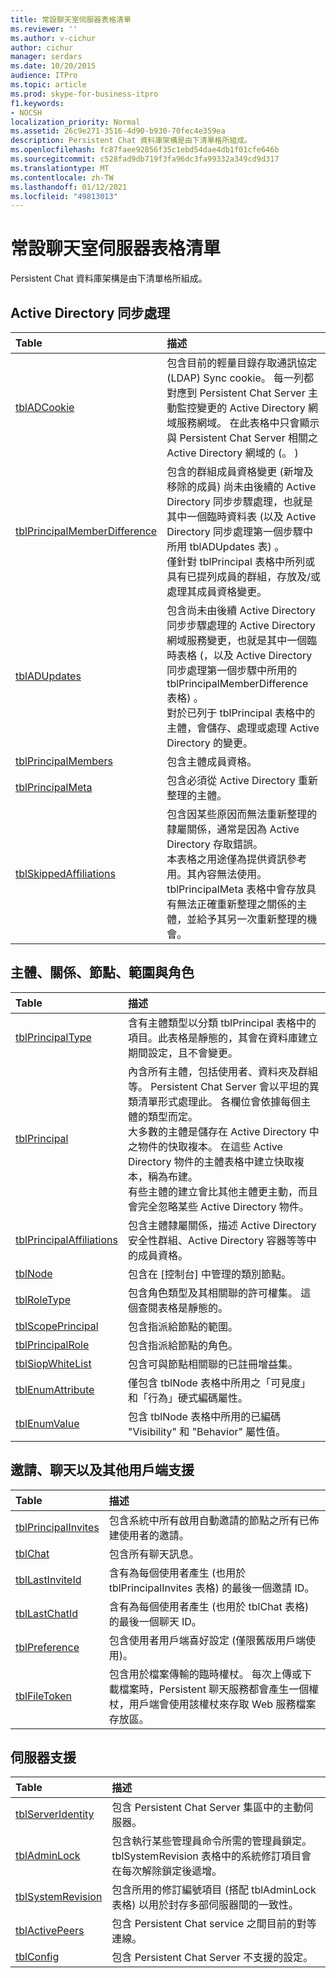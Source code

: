```yaml
---
title: 常設聊天室伺服器表格清單
ms.reviewer: ''
ms.author: v-cichur
author: cichur
manager: serdars
ms.date: 10/20/2015
audience: ITPro
ms.topic: article
ms.prod: skype-for-business-itpro
f1.keywords:
- NOCSH
localization_priority: Normal
ms.assetid: 26c9e271-3516-4d90-b930-70fec4e359ea
description: Persistent Chat 資料庫架構是由下清單格所組成。
ms.openlocfilehash: fc87faee92856f35c1ebd54dae4db1f01cfe646b
ms.sourcegitcommit: c528fad9db719f3fa96dc3fa99332a349cd9d317
ms.translationtype: MT
ms.contentlocale: zh-TW
ms.lasthandoff: 01/12/2021
ms.locfileid: "49813013"
---
```

# <a name="list-of-persistent-chat-server-tables"></a>常設聊天室伺服器表格清單
 
Persistent Chat 資料庫架構是由下清單格所組成。
  
## <a name="active-directory-sync"></a>Active Directory 同步處理

|**Table**|**描述**|
|:-----|:-----|
|[tblADCookie](tbladcookie.md) <br/> |包含目前的輕量目錄存取通訊協定 (LDAP) Sync cookie。 每一列都對應到 Persistent Chat Server 主動監控變更的 Active Directory 網域服務網域。 在此表格中只會顯示與 Persistent Chat Server 相關之 Active Directory 網域的 (。 )   <br/> |
|[tblPrincipalMemberDifference](tblprincipalmemberdifference.md) <br/> |包含的群組成員資格變更 (新增及移除的成員) 尚未由後續的 Active Directory 同步步驟處理，也就是其中一個臨時資料表 (以及 Active Directory 同步處理第一個步驟中所用 tblADUpdates 表) 。  <br/> 僅針對 tblPrincipal 表格中所列或具有已提列成員的群組，存放及/或處理其成員資格變更。  <br/> |
|[tblADUpdates](tbladupdates.md) <br/> |包含尚未由後續 Active Directory 同步步驟處理的 Active Directory 網域服務變更，也就是其中一個臨時表格 (，以及 Active Directory 同步處理第一個步驟中所用的 tblPrincipalMemberDifference 表格) 。  <br/> 對於已列于 tblPrincipal 表格中的主體，會儲存、處理或處理 Active Directory 的變更。  <br/> |
|[tblPrincipalMembers](tblprincipalmembers.md) <br/> |包含主體成員資格。  <br/> |
|[tblPrincipalMeta](tblprincipalmeta.md) <br/> |包含必須從 Active Directory 重新整理的主體。  <br/> |
|[tblSkippedAffiliations](tblskippedaffiliations.md) <br/> |包含因某些原因而無法重新整理的隸屬關係，通常是因為 Active Directory 存取錯誤。  <br/> 本表格之用途僅為提供資訊參考用。其內容無法使用。  <br/> tblPrincipalMeta 表格中會存放具有無法正確重新整理之關係的主體，並給予其另一次重新整理的機會。  <br/> |
   
## <a name="principals-affiliations-nodes-scopes-and-roles"></a>主體、關係、節點、範圍與角色

|**Table**|**描述**|
|:-----|:-----|
|[tblPrincipalType](tblprincipaltype.md) <br/> |含有主體類型以分類 tblPrincipal 表格中的項目。此表格是靜態的，其會在資料庫建立期間設定，且不會變更。  <br/> |
|[tblPrincipal](tblprincipal.md) <br/> |內含所有主體，包括使用者、資料夾及群組等。 Persistent Chat Server 會以平坦的異類清單形式處理此。 各欄位會依據每個主體的類型而定。  <br/> 大多數的主體是儲存在 Active Directory 中之物件的快取複本。 在這些 Active Directory 物件的主體表格中建立快取複本，稱為布建。  <br/> 有些主體的建立會比其他主體更主動，而且會完全忽略某些 Active Directory 物件。  <br/> |
|[tblPrincipalAffiliations](tblprincipalaffiliations.md) <br/> |包含主體隸屬關係，描述 Active Directory 安全性群組、Active Directory 容器等等中的成員資格。  <br/> |
|[tblNode](tblnode.md) <br/> |包含在 [控制台] 中管理的類別節點。  <br/> |
|[tblRoleType](tblroletype.md) <br/> |包含角色類型及其相關聯的許可權集。 這個查閱表格是靜態的。  <br/> |
|[tblScopePrincipal](tblscopeprincipal.md) <br/> |包含指派給節點的範圍。  <br/> |
|[tblPrincipalRole](tblprincipalrole.md) <br/> |包含指派給節點的角色。  <br/> |
|[tblSiopWhiteList](tblsiopwhitelist.md) <br/> |包含可與節點相關聯的已註冊增益集。  <br/> |
|[tblEnumAttribute](tblenumattribute.md) <br/> |僅包含 tblNode 表格中所用之「可見度」和「行為」硬式編碼屬性。  <br/> |
|[tblEnumValue](tblenumvalue.md) <br/> |包含 tblNode 表格中所用的已編碼 "Visibility" 和 "Behavior" 屬性值。  <br/> |
   
## <a name="invites-chats-and-other-client-support"></a>邀請、聊天以及其他用戶端支援

|**Table**|**描述**|
|:-----|:-----|
|[tblPrincipalInvites](tblprincipalinvites.md) <br/> |包含系統中所有啟用自動邀請的節點之所有已佈建使用者的邀請。  <br/> |
|[tblChat](tblchat.md) <br/> |包含所有聊天訊息。  <br/> |
|[tblLastInviteId](tbllastinviteid.md) <br/> |含有為每個使用者產生 (也用於 tblPrincipalInvites 表格) 的最後一個邀請 ID。  <br/> |
|[tblLastChatId](tbllastchatid.md) <br/> |含有為每個使用者產生 (也用於 tblChat 表格) 的最後一個聊天 ID。  <br/> |
|[tblPreference](tblpreference.md) <br/> |包含使用者用戶端喜好設定 (僅限舊版用戶端使用)。  <br/> |
|[tblFileToken](tblfiletoken.md) <br/> |包含用於檔案傳輸的臨時權杖。 每次上傳或下載檔案時，Persistent 聊天服務都會產生一個權杖，用戶端會使用該權杖來存取 Web 服務檔案存放區。  <br/> |
   
## <a name="server-support"></a>伺服器支援

|**Table**|**描述**|
|:-----|:-----|
|[tblServerIdentity](tblserveridentity.md) <br/> |包含 Persistent Chat Server 集區中的主動伺服器。  <br/> |
|[tblAdminLock](tbladminlock.md) <br/> |包含執行某些管理員命令所需的管理員鎖定。tblSystemRevision 表格中的系統修訂項目會在每次解除鎖定後遞增。  <br/> |
|[tblSystemRevision](tblsystemrevision.md) <br/> |包含所用的修訂編號項目 (搭配 tblAdminLock 表格) 以用於封存多部伺服器間的一致性。  <br/> |
|[tblActivePeers](tblactivepeers.md) <br/> |包含 Persistent Chat service 之間目前的對等連線。  <br/> |
|[tblConfig](tblconfig.md) <br/> |包含 Persistent Chat Server 不支援的設定。  <br/> |
   

